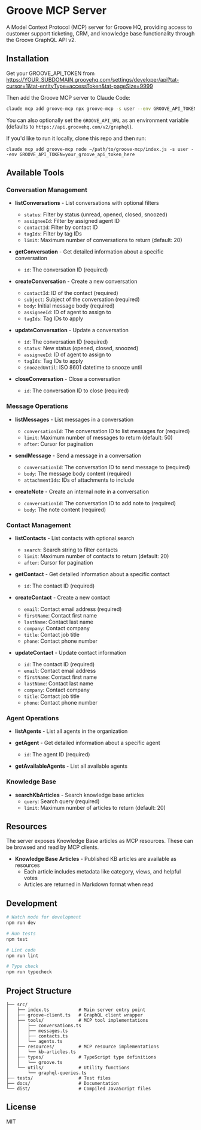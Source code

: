 # Groove MCP Server

A Model Context Protocol (MCP) server for Groove HQ, providing access to customer support ticketing, CRM, and knowledge base functionality through the Groove GraphQL API v2.

## Installation

Get your GROOVE_API_TOKEN from https://YOUR_SUBDOMAIN.groovehq.com/settings/developer/api?tat-cursor=1&tat-entityType=accessToken&tat-pageSize=9999

Then add the Groove MCP server to Claude Code:

```bash
claude mcp add groove-mcp npx groove-mcp -s user --env GROOVE_API_TOKEN=your_groove_api_token_here
```

You can also optionally set the `GROOVE_API_URL` as an environment variable (defaults to `https://api.groovehq.com/v2/graphql`).

If you'd like to run it locally, clone this repo and then run:

```
claude mcp add groove-mcp node ~/path/to/groove-mcp/index.js -s user --env GROOVE_API_TOKEN=your_groove_api_token_here
```

## Available Tools

### Conversation Management

- **listConversations** - List conversations with optional filters

  - `status`: Filter by status (unread, opened, closed, snoozed)
  - `assigneeId`: Filter by assigned agent ID
  - `contactId`: Filter by contact ID
  - `tagIds`: Filter by tag IDs
  - `limit`: Maximum number of conversations to return (default: 20)

- **getConversation** - Get detailed information about a specific conversation

  - `id`: The conversation ID (required)

- **createConversation** - Create a new conversation

  - `contactId`: ID of the contact (required)
  - `subject`: Subject of the conversation (required)
  - `body`: Initial message body (required)
  - `assigneeId`: ID of agent to assign to
  - `tagIds`: Tag IDs to apply

- **updateConversation** - Update a conversation

  - `id`: The conversation ID (required)
  - `status`: New status (opened, closed, snoozed)
  - `assigneeId`: ID of agent to assign to
  - `tagIds`: Tag IDs to apply
  - `snoozedUntil`: ISO 8601 datetime to snooze until

- **closeConversation** - Close a conversation
  - `id`: The conversation ID to close (required)

### Message Operations

- **listMessages** - List messages in a conversation

  - `conversationId`: The conversation ID to list messages for (required)
  - `limit`: Maximum number of messages to return (default: 50)
  - `after`: Cursor for pagination

- **sendMessage** - Send a message in a conversation

  - `conversationId`: The conversation ID to send message to (required)
  - `body`: The message body content (required)
  - `attachmentIds`: IDs of attachments to include

- **createNote** - Create an internal note in a conversation
  - `conversationId`: The conversation ID to add note to (required)
  - `body`: The note content (required)

### Contact Management

- **listContacts** - List contacts with optional search

  - `search`: Search string to filter contacts
  - `limit`: Maximum number of contacts to return (default: 20)
  - `after`: Cursor for pagination

- **getContact** - Get detailed information about a specific contact

  - `id`: The contact ID (required)

- **createContact** - Create a new contact

  - `email`: Contact email address (required)
  - `firstName`: Contact first name
  - `lastName`: Contact last name
  - `company`: Contact company
  - `title`: Contact job title
  - `phone`: Contact phone number

- **updateContact** - Update contact information
  - `id`: The contact ID (required)
  - `email`: Contact email address
  - `firstName`: Contact first name
  - `lastName`: Contact last name
  - `company`: Contact company
  - `title`: Contact job title
  - `phone`: Contact phone number

### Agent Operations

- **listAgents** - List all agents in the organization

- **getAgent** - Get detailed information about a specific agent

  - `id`: The agent ID (required)

- **getAvailableAgents** - List all available agents

### Knowledge Base

- **searchKbArticles** - Search knowledge base articles
  - `query`: Search query (required)
  - `limit`: Maximum number of articles to return (default: 20)

## Resources

The server exposes Knowledge Base articles as MCP resources. These can be browsed and read by MCP clients.

- **Knowledge Base Articles** - Published KB articles are available as resources
  - Each article includes metadata like category, views, and helpful votes
  - Articles are returned in Markdown format when read

## Development

```bash
# Watch mode for development
npm run dev

# Run tests
npm test

# Lint code
npm run lint

# Type check
npm run typecheck
```

## Project Structure

```
├── src/
│   ├── index.ts           # Main server entry point
│   ├── groove-client.ts   # GraphQL client wrapper
│   ├── tools/             # MCP tool implementations
│   │   ├── conversations.ts
│   │   ├── messages.ts
│   │   ├── contacts.ts
│   │   └── agents.ts
│   ├── resources/         # MCP resource implementations
│   │   └── kb-articles.ts
│   ├── types/             # TypeScript type definitions
│   │   └── groove.ts
│   └── utils/             # Utility functions
│       └── graphql-queries.ts
├── tests/                 # Test files
├── docs/                  # Documentation
└── dist/                  # Compiled JavaScript files
```

## License

MIT
